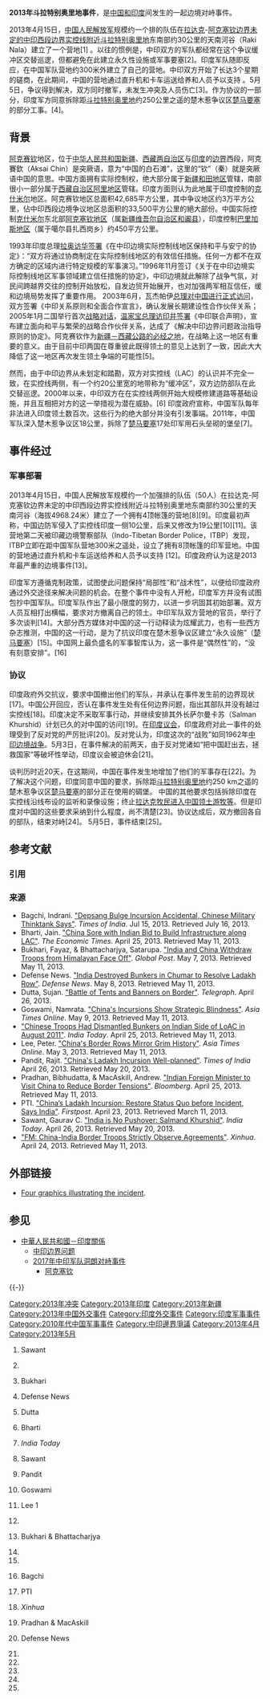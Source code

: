 **2013年斗拉特别奥里地事件**，是[中国和](https://zh.wikipedia.org/wiki/中国 "wikilink")[印度](../Page/印度.md "wikilink")间发生的一起边境对峙事件。

2013年4月15日，[中国人民解放军](../Page/中国人民解放军.md "wikilink")规模约一个排的队伍在[拉达克](https://zh.wikipedia.org/wiki/拉达克 "wikilink")-[阿克塞钦边界未定的中印西段边界实控线附近](https://zh.wikipedia.org/wiki/阿克塞钦 "wikilink")[斗拉特别奥里地](../Page/斗拉特别奥里地.md "wikilink")东南部约30公里的天南河谷（Raki
Nala）建立了一个营地\[1\]
。以往的惯例是，中印双方的军队都经常在这个争议缓冲区交替巡逻，但都避免在此建立永久性设施或军事要塞\[2\]。印度军队随即反应，在中国军队营地约300米外建立了自己的营地。中印双方开始了长达3个星期的磋商，在此期间，中国的营地通过直升机和卡车运送给养和人员予以支持
。5月5日，争议得到解决，双方同时撤军，未发生冲突及人员伤亡\[3\]。作为协议的一部分，印度军方同意拆除距[斗拉特别奥里地](../Page/斗拉特别奥里地.md "wikilink")约250公里之遥的楚木惹争议区[楚马要塞](../Page/楚马要塞.md "wikilink")的部分工事。\[4\]。

## 背景

[阿克赛钦](../Page/阿克赛钦.md "wikilink")地区，位于[中华人民共和国](https://zh.wikipedia.org/wiki/中华人民共和国 "wikilink")[新疆](../Page/新疆维吾尔自治区.md "wikilink")、[西藏两](../Page/西藏自治区.md "wikilink")[自治区](../Page/自治区.md "wikilink")与[印度](../Page/印度.md "wikilink")的[边界](../Page/边界.md "wikilink")西段，阿克賽欽（Aksai
Chin）是突厥语，意为“中国的白石滩”，这里的“钦”（秦）就是突厥语中国的意思。中国方面拥有实际控制权，绝大部分属于[新疆](../Page/新疆维吾尔自治区.md "wikilink")[和田地区](../Page/和田地区.md "wikilink")管辖，南部很小一部分属于[西藏自治区](../Page/西藏自治区.md "wikilink")[阿里地区](../Page/阿里地区.md "wikilink")管辖。印度方面则认为此地属于印度控制的[克什米尔](../Page/克什米尔.md "wikilink")地区。阿克赛钦地区总面积42,685平方公里，其中争议地区约3万平方公里，佔中印西段边境争议地区总面积的33,500平方公里的絕大部份。中国实际控制[克什米尔](../Page/克什米尔.md "wikilink")东北部[阿克塞钦地区](https://zh.wikipedia.org/wiki/阿克塞钦 "wikilink")（属[新疆维吾尔自治区](../Page/新疆维吾尔自治区.md "wikilink")[和阗县](https://zh.wikipedia.org/wiki/和阗县 "wikilink")），印度控制[巴里加斯地区](https://zh.wikipedia.org/wiki/巴里加斯 "wikilink")（属于噶尔县扎西岗乡）约450平方公里。

1993年印度总理[拉奥访华签署](https://zh.wikipedia.org/wiki/拉奥 "wikilink")《在中印边境实际控制线地区保持和平与安宁的协定》：“双方将通过协商制定在实际控制线地区的有效信任措施。任何一方都不在双方确定的区域内进行特定规模的军事演习。”1996年11月签订《关于在中印边境实际控制线地区军事领域建立信任措施的协定》，中印边境就此解除了战争气氛，对民间跨越界交往的控制开始放松，自发边贸开始展开，也对加强两军相互信任，缓和边境局势发挥了重要作用。
2003年6月，瓦杰帕伊[总理对中国进行正式访问](../Page/印度总理.md "wikilink")，双方签署《中印关系原则和全面合作宣言》，确认发展长期建设性合作伙伴关系；2005年1月二国举行首次[战略对话](https://zh.wikipedia.org/wiki/战略对话 "wikilink")，[温家宝](../Page/温家宝.md "wikilink")[总理访印并签署](../Page/中华人民共和国国务院总理.md "wikilink")《中印联合声明》，宣布建立面向和平与繁荣的战略合作伙伴关系，达成了《解决中印边界问题政治指导原则的协定》。阿克赛钦作为[新疆－西藏公路的必经之地](../Page/新藏公路.md "wikilink")，在战略上这一地区有重要的意义。由于目前中印两国在尊重彼此既得领土的意见上达到了一致，因此大大降低了这一地区再次发生领土争端的可能性\[5\]。

然而，由于中印边界从未划定和踏勘，双方对实控线（LAC）的认识并不完全一致，在实控线两侧，有一个约20公里宽的地带称为“缓冲区”，双方边防部队在此交替巡逻。2000年以来，中印双方在在实控线两侧开始大规模修建道路等基础设施，并且互相把对方的这一举措视为潜在威胁。\[6\]
印度政府宣称，中国军队每年非法进入印度领土数百次。这些行为的绝大部分并没有引发事端。2011年，中国军队深入楚木惹争议区18公里，拆除了[楚马要塞](../Page/楚马要塞.md "wikilink")17处印军用石头垒砌的堡垒\[7\]。

## 事件经过

### 军事部署

2013年4月15日，中国人民解放军规模约一个加强排的队伍（50人）在拉达克-阿克塞钦边界未定的中印西段边界实控线附近斗拉特别奥里地东南部约30公里的天南河谷（海拔4968.24米）建立了一个拥有4顶帐篷的营地\[8\]\[9\]。印度最初声称，中国边防军侵入了实控线印度一侧10公里，后来又修改为19公里\[10\]\[11\]。该营地第二天被印藏边境警察部队（Indo-Tibetan
Border
Police，ITBP）发现，ITBP立即在距中国军队营地300米之遥处，设立了拥有8顶帐篷的印军营地。中国的营地通过直升机和卡车运送给养和人员予以支持
\[12\]。印度政府认为这是2013年最严重的边境事件\[13\]。

印度军方遵循克制政策，试图使此问题保持“局部性”和“战术性”，以便给印度政府通过外交途径来解决问题的机会。在整个事件中没有人开枪，印度军方并没有试图包抄中国军队。印度军队作出了最小限度的努力，以进一步巩固其初始部署。双方人员互相打出横幅，要求对方撤离自己的领土。中印军队双方营地的官员，举行了多次谈判\[14\]。大部分西方媒体对中国的这一行动释读为炫耀武力，也有一些西方杂志推测，中国的这一行动，是为了抗议印度在楚木惹争议区建立“永久设施”（[楚马要塞](../Page/楚马要塞.md "wikilink")）\[15\]。中国网上最负盛名的军事智库认为，这一事件是“偶然性”的，“没有刻意安排”。\[16\]

### 协议

印度政府外交抗议，要求中国撤出他们的军队，并承认在事件发生前的边界现状\[17\]。中国公开回应，否认在事件发生处有任何边界问题，指出其部队并没有越过实控线\[18\]。印度决定不采取军事行动，并继续安排其外长萨尔曼卡苏（Salman
Khurshid）计划已久的对中国的访问\[19\]。在[印度议会](../Page/印度议会.md "wikilink")，印度政府对此一事件的处理受到了反对党的严厉批评\[20\]。反对党认为，印度这次的“战败”如同1962年[中印边境战争](../Page/中印边境战争.md "wikilink")。5月3日，在事件解决的前两天，由于反对党诸如“把中国赶出去，拯救国家”等破坏性举动，印度议会被迫休会\[21\]。

谈判历时近20天，在这期间，中国在事件发生地增加了他们的军事存在\[22\]。为了解决这个问题，印度同意中国的要求，拆除距[斗拉特别奥里地](../Page/斗拉特别奥里地.md "wikilink")约250
km之遥的楚木惹争议区[楚马要塞](../Page/楚马要塞.md "wikilink")的部分正在使用的碉堡。
中国的其他要求包括拆除印度在实控线沿线布设的监听和录像设施；终止[拉达克牧民进入中国领土游牧等](https://zh.wikipedia.org/wiki/拉达克 "wikilink")。但是印度对中国的这些要求采纳到什么程度，尚不清楚\[23\]。协议达成后，双方撤回各自的部队，结束对峙\[24\]。
5月5日，事件结束\[25\]。

## 参考文献

### 引用

### 来源

  - Bagchi, Indrani. ["Depsang Bulge Incursion Accidental, Chinese
    Military Thinktank
    Says"](http://timesofindia.indiatimes.com/india/Depsang-Bulge-incursion-accidental-Chinese-military-thinktank-says/articleshow/21088756.cms).
    *Times of India*. Jul 15, 2013. Retrieved July 16, 2013.
  - Bharti, Jain. ["China Sore with Indian Bid to Build Infrastructure
    along
    LAC"](http://economictimes.indiatimes.com/news/politics/and/nation/China-sore-with-Indian-bid-to-build-infrastructure-along-LAC/articleshow/19719917.cms).
    *The Economic Times*. April 25, 2013. Retrieved May 11, 2013.
  - Bukhari, Fayaz, & Bhattacharjya, Satarupa. ["India and China
    Withdraw Troops from Himalayan Face
    Off"](https://web.archive.org/web/20131211131312/http://www.globalpost.com/dispatch/news/thomson-reuters/130507/india-and-china-withdraw-troops-himalayan-face).
    *Global Post*. May 7, 2013. Retrieved May 11, 2013.
  - Defense News. ["India Destroyed Bunkers in Chumar to Resolve Ladakh
    Row"](https://web.archive.org/web/20130724185744/http://defencenews.in/defence-news-internal.asp?get=new&id=1554).
    *Defense News*. May 8, 2013. Retrieved May 11, 2013.
  - Dutta, Sujan. ["Battle of Tents and Banners on
    Border"](http://www.telegraphindia.com/1130426/jsp/nation/story_16829604.jsp#.UY4orLWnp2R).
    *Telegraph*. April 26, 2013.
  - Goswami, Namrata. ["China's Incursions Show Strategic
    Blindness"](http://www.atimes.com/atimes/South_Asia/SOU-03-090513.html).
    *Asia Times Online*. May 9, 2013. Retrieved May 11, 2013.
  - ["Chinese Troops Had Dismantled Bunkers on Indian Side of LoAC in
    August 2011"](http://indiatoday.intoday.in/story/chinese-troops-had-dismantled-bunkers-on-indian-side-of-line-of-actual-control-in-august-2011/1/267661.html).
    *India Today*. April 25, 2013. Retrieved May 11, 2013.
  - Lee, Peter. ["China's Border Rows Mirror Grim
    History"](http://www.atimes.com/atimes/China/CHIN-01-030513.html).
    *Asia Times Online*. May 3, 2013. Retrieved May 11, 2013.
  - Pandit, Rajit. ["China's Ladakh Incursion
    Well-planned"](http://articles.timesofindia.indiatimes.com/2013-04-26/india/38842635_1_pla-troops-indian-military-delegation-lt-general-b-s-jaswal).
    *Times of India* April 26, 2013. Retrieved May 20, 2013.
  - Pradhan, Bibhudatta, & MacAskill, Andrew. ["Indian Foreign Minister
    to Visit China to Reduce Border
    Tensions"](http://www.bloomberg.com/news/2013-04-25/indian-foreign-minister-to-visit-china-to-reduce-border-tensions.html).
    *Bloomberg*. April 25, 2013. Retrieved May 11, 2013.
  - PTI. ["China’s Ladakh Incursion: Restore Status Quo before Incident,
    Says
    India"](http://www.firstpost.com/india/chinas-ladakh-incursion-restore-status-quo-before-incident-says-india-722047.html).
    *Firstpost*. April 23, 2013. Retrieved March 11, 2013.
  - Sawant, Gaurav C. ["India is No Pushover: Salmand
    Khurshid"](http://indiatoday.intoday.in/story/china-india-china-incursion-indo-china-border/1/267744.html).
    *India Today*. April 26, 2013. Retrieved May 20, 2013.
  - ["FM: China-India Border Troops Strictly Observe
    Agreements"](http://news.xinhuanet.com/english/china/2013-04/24/c_132336965.htm).
    *Xinhua*. April 24, 2013. Retrieved May 11, 2013.

## 外部链接

  - [Four graphics illustrating the
    incident](https://web.archive.org/web/20150505215740/http://www.telegraphindia.com/1130426/images/26zzkashmir1big.jpg).

## 参见

  - [中華人民共和國－印度關係](https://zh.wikipedia.org/wiki/中華人民共和國－印度關係 "wikilink")
      - [中印边界问题](../Page/中印边界问题.md "wikilink")
      - [2017年中印军队洞朗对峙事件](../Page/2017年中印军队洞朗对峙事件.md "wikilink")
          - [阿克塞钦](https://zh.wikipedia.org/wiki/阿克塞钦 "wikilink")

{{-}}

[Category:2013年冲突](https://zh.wikipedia.org/wiki/Category:2013年冲突 "wikilink")
[Category:2013年印度](https://zh.wikipedia.org/wiki/Category:2013年印度 "wikilink")
[Category:2013年新疆](https://zh.wikipedia.org/wiki/Category:2013年新疆 "wikilink")
[Category:2013年中国外交事件](https://zh.wikipedia.org/wiki/Category:2013年中国外交事件 "wikilink")
[Category:印度外交事件](https://zh.wikipedia.org/wiki/Category:印度外交事件 "wikilink")
[Category:印度军事事件](https://zh.wikipedia.org/wiki/Category:印度军事事件 "wikilink")
[Category:2010年代中国军事事件](https://zh.wikipedia.org/wiki/Category:2010年代中国军事事件 "wikilink")
[Category:中印邊界爭議](https://zh.wikipedia.org/wiki/Category:中印邊界爭議 "wikilink")
[Category:2013年4月](https://zh.wikipedia.org/wiki/Category:2013年4月 "wikilink")
[Category:2013年5月](https://zh.wikipedia.org/wiki/Category:2013年5月 "wikilink")

1.  Sawant

2.
3.  Bukhari

4.  Defense News

5.  Dutta

6.  Bharti

7.  *India Today*

8.  Sawant

9.  Pandit

10. Goswami

11. Lee 1

12.
13. Bukhari & Bhattacharjya

14.
15.
16. Bagchi

17. PTI

18. *Xinhua*

19. Pradhan & MacAskill

20. Defense News

21.
22.
23.
24.
25.
